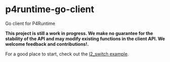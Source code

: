 # p4runtime-go-client
Go client for P4Runtime

**This project is still a work in progress. We make no guarantee for the
  stability of the API and may modify existing functions in the client API. We
  welcome feedback and contributions!.**

For a good place to start, check out the [l2_switch
example](cmd/l2_switch/README.md).

